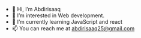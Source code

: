 - 👋 Hi, I’m Abdirisaaq   
- 👀 I’m interested in Web development.
- 🌱 I’m currently learning JavaScript and react 
- 📫 You can reach me at abdirisaaq25@gmail.com
<!---
Abdiris-code/Abdiris-code is a ✨ special ✨ repository because its `README.md` (this file) appears on your GitHub profile.
You can click the Preview link to take a look at your changes.
---
